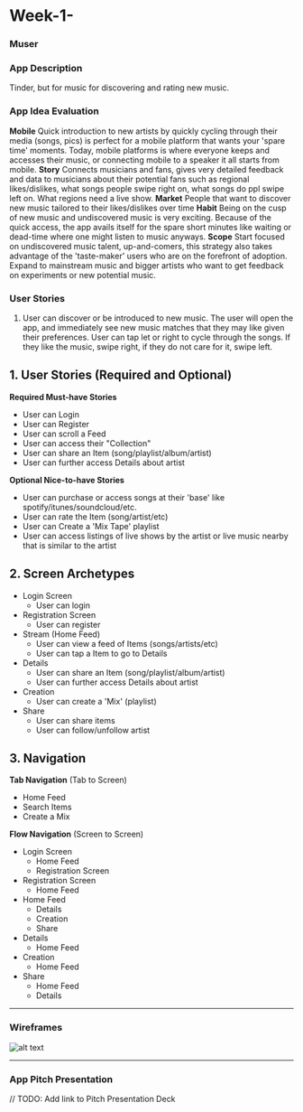 # Week-1-

### Muser

### App Description
Tinder, but for music for discovering and rating new music.

### App Idea Evaluation
**Mobile** Quick introduction to new artists by quickly cycling through their media (songs, pics) is perfect for a mobile platform that wants your 'spare time' moments. Today, mobile platforms is where everyone keeps and accesses their music, or connecting mobile to a speaker it all starts from mobile.
**Story** Connects musicians and fans, gives very detailed feedback and data to musicians about their potential fans such as regional likes/dislikes, what songs people swipe right on, what songs do ppl swipe left on. What regions need a live show.
**Market**  People that want to discover new music tailored to their likes/dislikes over time
**Habit** Being on the cusp of new music and undiscovered music is very exciting. Because of the quick access, the app avails itself for the spare short minutes like waiting or dead-time where one might listen to music anyways.
**Scope** Start focused on undiscovered music talent, up-and-comers, this strategy also takes advantage of the 'taste-maker' users who are on the forefront of adoption.  Expand to mainstream music and bigger artists who want to get feedback on experiments or new potential music.

### User Stories
1. User can discover or be introduced to new music.  The user will open the app, and immediately see new music matches that they may like given their preferences.  User can tap let or right to cycle through the songs.  If they like the music, swipe right, if they do not care for it, swipe left.

## 1. User Stories (Required and Optional)

**Required Must-have Stories**

 * User can Login
 * User can Register
 * User can scroll a Feed
 * User can access their "Collection"
 * User can share an Item (song/playlist/album/artist)
 * User can further access Details about artist


**Optional Nice-to-have Stories**

 *  User can purchase or access songs at their 'base' like spotify/itunes/soundcloud/etc.
 *  User can rate the Item (song/artist/etc)
 *  User can Create a 'Mix Tape' playlist
 *  User can access listings of live shows by the artist or live music nearby that is similar to the artist

## 2. Screen Archetypes

 * Login Screen
     * User can login
 * Registration Screen
     * User can register
 * Stream (Home Feed)
     * User can view a feed of Items (songs/artists/etc)
     * User can tap a Item to go to Details
 * Details
     * User can share an Item (song/playlist/album/artist)
     * User can further access Details about artist
 * Creation
     * User can create a 'Mix' (playlist)
 * Share
     * User can share items
     * User can follow/unfollow artist

## 3. Navigation

**Tab Navigation** (Tab to Screen)

 * Home Feed
 * Search Items
 * Create a Mix

**Flow Navigation** (Screen to Screen)

 * Login Screen
     * Home Feed
     * Registration Screen
 * Registration Screen
     * Home Feed
 * Home Feed
     * Details
     * Creation
     * Share
 * Details
     * Home Feed
 * Creation
     * Home Feed
 * Share
     * Home Feed
     * Details


---

### Wireframes
![alt text](https://github.com/CodePath-JDDA/Week-1-/blob/master/Untitled.jpg)

---

### App Pitch Presentation
// TODO: Add link to Pitch Presentation Deck

